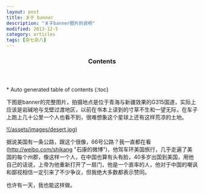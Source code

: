```yaml
---
layout: post
title: 关于 banner
description: "关于banner图片的说明"
modified: 2013-12-5
category: articles
tags: [杂七杂八]
---
```


<section id="table-of-contents" class="toc">
  <header>
    <h3>Contents</h3>
  </header>
<div id="drawer" markdown="1">
*  Auto generated table of contents
{:toc}
</div>
</section><!-- /#table-of-contents -->

下图是banner的完整图片，拍摄地点是位于青海与新疆效果的G315国道，实际上应该是岩碱地与戈壁过渡地区，以前在书本上读到的寸草不生和一望无际，在车子上跑上几十公里一个人也看不到，很难想象这个星球上还有这样荒凉的土地。

[!(/assets/images/desert.jpg)](/assets/images/desert.jpg "Show origin picture")

据说美国有一条公路，跟这个很像，66号公路？我一直都在看(http://weibo.com/shikang "石康的微博")，他驾车环美国旅行，几乎走遍了美国的每个州郡，像这样一个人，在中国也算有头有脸，40多岁出国到美国，用他自己的话说，上帝为他重新打开了一扇门，他是一个直率的人，他对于中国的嘲讽和鄙视相信一定引来了不少争议，但我绝大多数都表示赞同。

也许有一天，我也能这样做。


